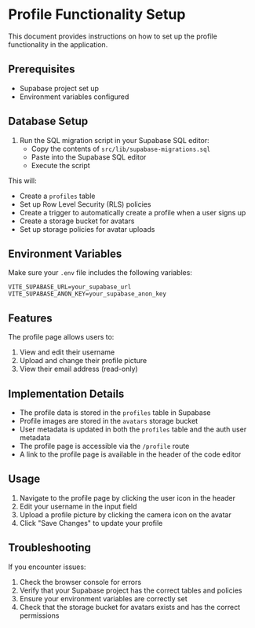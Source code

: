 # Profile Functionality Setup

This document provides instructions on how to set up the profile functionality in the application.

## Prerequisites

- Supabase project set up
- Environment variables configured

## Database Setup

1. Run the SQL migration script in your Supabase SQL editor:
   - Copy the contents of `src/lib/supabase-migrations.sql`
   - Paste into the Supabase SQL editor
   - Execute the script

This will:
- Create a `profiles` table
- Set up Row Level Security (RLS) policies
- Create a trigger to automatically create a profile when a user signs up
- Create a storage bucket for avatars
- Set up storage policies for avatar uploads

## Environment Variables

Make sure your `.env` file includes the following variables:

```
VITE_SUPABASE_URL=your_supabase_url
VITE_SUPABASE_ANON_KEY=your_supabase_anon_key
```

## Features

The profile page allows users to:

1. View and edit their username
2. Upload and change their profile picture
3. View their email address (read-only)

## Implementation Details

- The profile data is stored in the `profiles` table in Supabase
- Profile images are stored in the `avatars` storage bucket
- User metadata is updated in both the `profiles` table and the auth user metadata
- The profile page is accessible via the `/profile` route
- A link to the profile page is available in the header of the code editor

## Usage

1. Navigate to the profile page by clicking the user icon in the header
2. Edit your username in the input field
3. Upload a profile picture by clicking the camera icon on the avatar
4. Click "Save Changes" to update your profile

## Troubleshooting

If you encounter issues:

1. Check the browser console for errors
2. Verify that your Supabase project has the correct tables and policies
3. Ensure your environment variables are correctly set
4. Check that the storage bucket for avatars exists and has the correct permissions 